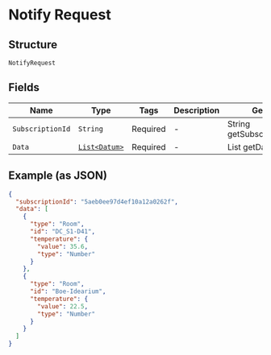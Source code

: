 
# Notify Request

## Structure

`NotifyRequest`

## Fields

| Name | Type | Tags | Description | Getter | Setter |
|  --- | --- | --- | --- | --- | --- |
| `SubscriptionId` | `String` | Required | - | String getSubscriptionId() | setSubscriptionId(String subscriptionId) |
| `Data` | [`List<Datum>`](../../doc/models/datum.md) | Required | - | List<Datum> getData() | setData(List<Datum> data) |

## Example (as JSON)

```json
{
  "subscriptionId": "5aeb0ee97d4ef10a12a0262f",
  "data": [
    {
      "type": "Room",
      "id": "DC_S1-D41",
      "temperature": {
        "value": 35.6,
        "type": "Number"
      }
    },
    {
      "type": "Room",
      "id": "Boe-Idearium",
      "temperature": {
        "value": 22.5,
        "type": "Number"
      }
    }
  ]
}
```

